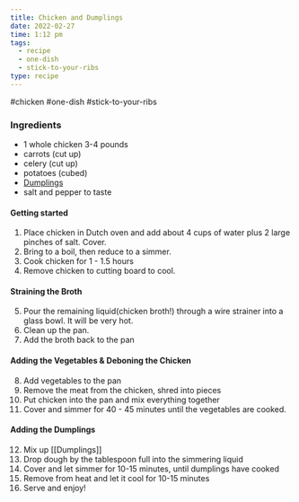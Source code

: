 ```yaml
---
title: Chicken and Dumplings
date: 2022-02-27
time: 1:12 pm
tags:
  - recipe
  - one-dish
  - stick-to-your-ribs
type: recipe
---
```


#chicken #one-dish #stick-to-your-ribs

### Ingredients

- 1 whole chicken 3-4 pounds
- carrots (cut up)
- celery (cut up)
- potatoes (cubed)
- <a href="/blog/Dumplings">Dumplings</a>
- salt and pepper to taste

#### Getting started

1. Place chicken in Dutch oven and add about 4 cups of water plus 2 large pinches of salt. Cover.
2. Bring to a boil, then reduce to a simmer.
3. Cook chicken for 1 - 1.5 hours
4. Remove chicken to cutting board to cool.

#### Straining the Broth

5. Pour the remaining liquid(chicken broth!) through a wire strainer into a glass bowl. It will be very hot.
6. Clean up the pan.
7. Add the broth back to the pan

#### Adding the Vegetables & Deboning the Chicken

8. Add vegetables to the pan
9. Remove the meat from the chicken, shred into pieces
10. Put chicken into the pan and mix everything together
11. Cover and simmer for 40 - 45 minutes until the vegetables are cooked.

#### Adding the Dumplings

12. Mix up [[Dumplings]]
13. Drop dough by the tablespoon full into the simmering liquid
14. Cover and let simmer for 10-15 minutes, until dumplings have cooked
15. Remove from heat and let it cool for 10-15 minutes
16. Serve and enjoy!

